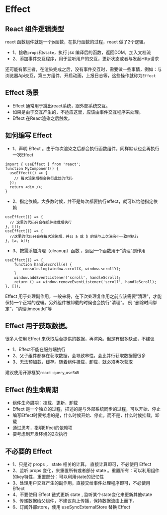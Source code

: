 # Effect

## React 组件逻辑类型

react 函数组件就是一个js函数，在执行函数的过程，react 做了2个逻辑。

- 1、接收`props`和`state`，执行 jsx 编译后的函数，返回DOM，加入文档流
- 2、添加事件交互程序，用于监听用户的交互，更新状态或者与发起Http请求

还可能有第三者，在渲染完成之后，没有事件交互时，需要做一些事情，例如：与浏览器Api交互，第三方组件，开启动画，上报日志等，这些操作就称为`Effect`

## Effect 场景

- Effect 通常用于跳出react系统，跟外部系统交互。
- 如果是由于交互产生的，不适应这里，应该由事件交互程序来处理。
- Effect 在React渲染之后触发。

## 如何编写 Effect

- 1、声明 Effect 。由于每次渲染之后都会执行函数组件，同样默认也会再执行一次Effect

```tsx
import { useEffect } from 'react';
function MyComponent() {
  useEffect(() => {
    // 每次渲染后都会执行此处的代码
  });
  return <div />;
}
```

- 2、指定依赖。大多数时候，并不是每次都要执行effect，就可以给他指定依赖

```tsx
useEffect(() => {
  // 这里的代码只会在组件挂载后执行
}, []);
useEffect(() => {
  //这里的代码只会在每次渲染后，并且 a 或 b 的值与上次渲染不一致时执行
}, [a, b]);
```

- 3、按需添加清理（cleanup）函数 ，返回一个函数用于“清理”副作用

```tsx
useEffect(() => {
    function handleScroll(e) {
        console.log(window.scrollX, window.scrollY);
    }
    window.addEventListener('scroll', handleScroll);
    return () => window.removeEventListener('scroll', handleScroll);
}, []);
```

Effect 用于处理副作用，一般来将，在下次处理复作用之前应该需要"清理"，才能保持一个正常的逻辑。另外组件被卸载的时候也会执行"清理"。 例:“删除时间绑定”，“清理timeoutId”等

## Effect 用于获取数据。

很多人使用 Effect 来获取后台提供的数据，再渲染。但是有很多缺点，不建议

- 1、Effect不能在服务端执行
- 2、父子组件都存在获取数据，会导致串性。会比并行获取数据慢很多
- 3、无法预加载，缓存。随着组件挂载，卸载，就必须再次获取

建议使用开源框架`react-query`,`useSWR`

## Effect 的生命周期

- 组件生命周期：挂载，更新，卸载
- Effect 是一个独立的过程，描述的是与外部系统同步的过程，可以开始、停止
- 编写Effect时要考虑的是，什么时候开始、停止，而不是，什么时候挂载，卸载
- 通过思考，指明Effect的依赖项
- 要考虑到开发环境的2次执行

## 不必要的 Effect

- 1、只是对 props ， state 相关的计算。 直接计算即可，不必使用 Effect
- 2、监听 props 变化，来重置所有或者部分 state 。重置所有：可以利用组件的key特性，重置部分：可以利用state的记忆性
- 3、处理用户交互产生的副作用，直接交给事件处理程序即可，不必使用 Effect
- 4、不要使用 Effect 链式更新 state , 监听某个state变化来更新其他state
- 5、传递数据给父组件，不建议向上传播，保持数据流由上而下。
- 6、订阅外部store，使用 useSyncExternalStore 替换 Effect
